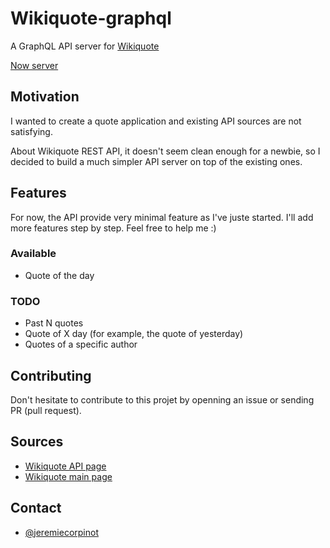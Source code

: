 # Wikiquote-graphql

A GraphQL API server for [Wikiquote](https://en.wikiquote.org/wiki/Main_Page)

[Now server](https://wikiquote-graphql-ypolufuvns.now.sh)

## Motivation

I wanted to create a quote application and existing API sources are not satisfying.

About Wikiquote REST API, it doesn't seem clean enough for a newbie, so I decided to build a much simpler API server on top of the existing ones.

## Features

For now, the API provide very minimal feature as I've juste started. I'll add more features step by step. Feel free to help me :)

### Available

* Quote of the day

### TODO

* Past N quotes
* Quote of X day (for example, the quote of yesterday)
* Quotes of a specific author

## Contributing

Don't hesitate to contribute to this projet by openning an issue or sending PR (pull request).

## Sources

* [Wikiquote API page](https://en.wikiquote.org/w/api.php)
* [Wikiquote main page](https://en.wikiquote.org/wiki/Main_Page)

## Contact

* [@jeremiecorpinot](https://twitter.com/jeremiecorpinot)